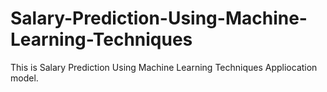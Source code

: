 # Salary-Prediction-Using-Machine-Learning-Techniques
This is Salary Prediction Using Machine Learning Techniques Appliocation model.

